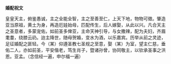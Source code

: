 **婚配祝文**

皇皇天主，俯鉴愚诚，主之全能全智，主之至善至仁，上天下地，物物可徵。肇造亚当原祖，黄土为身，再造厄娃始母，匹配传生，后人嫁娶，从此以兴。凡合天主之圣意者，多蒙宠佑，如前圣多俾亚，主命天神引导，与女撒辣，配为夫妇，齐眉耄耋，绕膝云礽。迨主降世，随母贺婚，变水为酒，以乐嘉宾。历举从前之灵迹，足征婚配之匪轻。今（某）仰遵圣教七圣规之至意，娶（某）为室，望主仁慈，垂佑二人，亦如前圣，平安偕老，笃生肖子，暨诸孙曾，协同敬主，以钦承圣事之洪恩。亚孟。（念信经一遍，申尔福一遍）